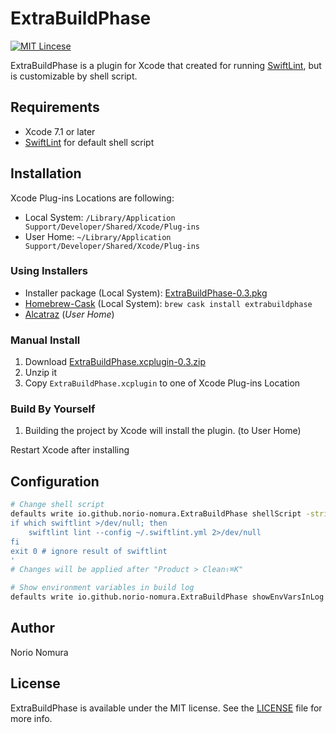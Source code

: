 # ExtraBuildPhase
[![MIT Lincese](http://img.shields.io/badge/license-MIT-blue.svg?style=flat)](LICENSE)

ExtraBuildPhase is a plugin for Xcode that created for running [SwiftLint](https://github.com/realm/SwiftLint), but is customizable by shell script.

## Requirements
- Xcode 7.1 or later
- [SwiftLint](https://github.com/realm/SwiftLint) for default shell script

## Installation

Xcode Plug-ins Locations are following:
- Local System: `/Library/Application Support/Developer/Shared/Xcode/Plug-ins`
- User Home: `~/Library/Application Support/Developer/Shared/Xcode/Plug-ins`

### Using Installers
- Installer package (Local System): [ExtraBuildPhase-0.3.pkg](https://github.com/norio-nomura/ExtraBuildPhase/releases/download/0.2/ExtraBuildPhase-0.3.pkg)
- [Homebrew-Cask](http://caskroom.io) (Local System): `brew cask install extrabuildphase`
- [Alcatraz](http://alcatraz.io) (*User Home*)

### Manual Install
1. Download [ExtraBuildPhase.xcplugin-0.3.zip](https://github.com/norio-nomura/ExtraBuildPhase/releases/download/0.2/ExtraBuildPhase.xcplugin-0.3.zip)
2. Unzip it
3. Copy `ExtraBuildPhase.xcplugin` to one of Xcode Plug-ins Location

### Build By Yourself
1. Building the project by Xcode will install the plugin. (to User Home)

Restart Xcode after installing

## Configuration
```sh
# Change shell script
defaults write io.github.norio-nomura.ExtraBuildPhase shellScript -string '
if which swiftlint >/dev/null; then
    swiftlint lint --config ~/.swiftlint.yml 2>/dev/null
fi
exit 0 # ignore result of swiftlint
'
# Changes will be applied after "Product > Clean⇧⌘K"

# Show environment variables in build log
defaults write io.github.norio-nomura.ExtraBuildPhase showEnvVarsInLog -bool true
```

## Author

Norio Nomura

## License

ExtraBuildPhase is available under the MIT license. See the [LICENSE](LICENSE) file for more info.
